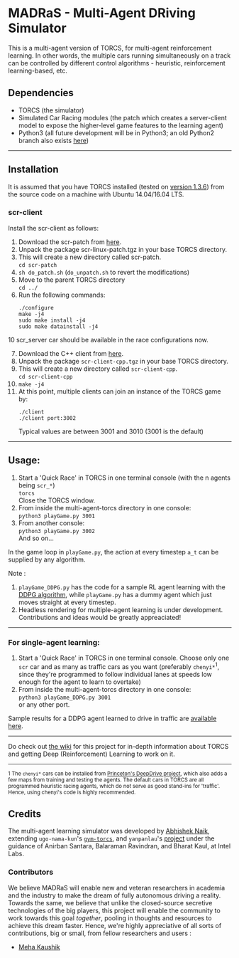 # MADRaS - Multi-Agent DRiving Simulator

This is a multi-agent version of TORCS, for multi-agent reinforcement learning. In other words, the multiple cars running simultaneously on a track can be controlled by different control algorithms - heuristic, reinforcement learning-based, etc.


## Dependencies

- TORCS         (the simulator)
- Simulated Car Racing modules  (the patch which creates a server-client model to expose the higher-level game features to the learning agent)
- Python3 (all future development will be in Python3; an old Python2 branch also exists [here](https://github.com/abhisheknaik96/MultiAgentTORCS/tree/python2Version)) 

---

## Installation

It is assumed that you have TORCS installed (tested on [version 1.3.6](https://github.com/UWEcoCAR/car-simulator/tree/master/torcs-1.3.6)) from the source code on a machine with Ubuntu 14.04/16.04 LTS.

### scr-client

Install the scr-client as follows:

1.  Download the scr-patch from [here](https://sourceforge.net/projects/cig/files/SCR%20Championship/Server%20Linux/2.1/scr-linux-patch.tgz/download).
2.  Unpack the package scr-linux-patch.tgz in your base TORCS directory.
3.  This will create a new directory called scr-patch.     
    `cd scr-patch`
4.  `sh do_patch.sh` (`do_unpatch.sh` to revert the modifications)     
5.  Move to the parent TORCS directory    
    `cd ../`
6.  Run the following commands:
    ```
    ./configure    
    make -j4    
    sudo make install -j4    
    sudo make datainstall -j4    
    ```

10 scr_server car should be available in the race configurations now.

7.  Download the C++ client from [here](https://sourceforge.net/projects/cig/files/SCR%20Championship/Client%20C%2B%2B/2.0/).
8.  Unpack the package `scr-client-cpp.tgz` in your base TORCS directory.
9.  This will create a new directory called `scr-client-cpp`.     
    `cd scr-client-cpp`
10. `make -j4`
11. At this point, multiple clients can join an instance of the TORCS game by:
    ```
    ./client    
    ./client port:3002
    ```
    Typical values are between 3001 and 3010 (3001 is the default)


---

## Usage:

1.  Start a 'Quick Race' in TORCS in one terminal console (with the n agents being `scr_*`)    
    `torcs`    
    Close the TORCS window.
2.  From inside the multi-agent-torcs directory in one console:    
    `python3 playGame.py 3001`
3.  From another console:    
    `python3 playGame.py 3002`    
    And so on...

In the game loop in `playGame.py`, the action at every timestep `a_t` can be supplied by any algorithm.    

Note : 
1. `playGame_DDPG.py` has the code for a sample RL agent learning with the [DDPG algorithm](http://proceedings.mlr.press/v32/silver14.pdf), while `playGame.py` has a dummy agent which just moves straight at every timestep.
2. Headless rendering for multiple-agent learning is under development. Contributions and ideas would be greatly appreaciated! 
---

### For single-agent learning:

1.   Start a 'Quick Race' in TORCS in one terminal console. Choose only one `scr` car and as many as traffic cars as you want (preferably `chenyi*`<sup>1</sup>, since they're programmed to follow individual lanes at speeds low enough for the agent to learn to overtake)
2.  From inside the multi-agent-torcs directory in one console:    
    `python3 playGame_DDPG.py 3001`    
    or any other port.

Sample results for a DDPG agent learned to drive in traffic are [available here](https://goo.gl/piuQmg).       

---

Do check out [the wiki](https://github.com/abhisheknaik96/MultiAgentTORCS/wiki) for this project for in-depth information about TORCS and getting Deep (Reinforcement) Learning to work on it.

--- 

<sub>1 The `chenyi*` cars can be installed from [Princeton's DeepDrive project](http://deepdriving.cs.princeton.edu/), which also adds a few maps from training and testing the agents. The default cars in TORCS are all programmed heuristic racing agents, which do not serve as good stand-ins for 'traffic'. Hence, using chenyi's code is highly recommended. </sub>

## Credits

The multi-agent learning simulator was developed by [Abhishek Naik](http://abhisheknaik96.github.io), extending `ugo-nama-kun`'s [`gym-torcs`](https://github.com/ugo-nama-kun/gym_torcs), and `yanpanlau`'s [project](https://yanpanlau.github.io/2016/10/11/Torcs-Keras.html) under the guidance of Anirban Santara, Balaraman Ravindran, and Bharat Kaul, at Intel Labs.

### Contributors

We believe MADRaS will enable new and veteran researchers in academia and the industry to make the dream of fully autonomous driving a reality. Towards the same, we believe that unlike the closed-source secretive technologies of the big players, this project will enable the community to work towards this goal *together*, pooling in thoughts and resources to achieve this dream faster. Hence, we're highly appreciative of all sorts of contributions, big or small, from fellow researchers and users :
- [Meha Kaushik](https://github.com/MehaKaushik)
